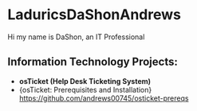 # LaduricsDaShonAndrews
Hi my name is DaShon, an IT Professional

<h2> Information Technology Projects:</h2>

- <b>osTicket (Help Desk Ticketing System)</b>
- {osTicket: Prerequisites and Installation} https://github.com/andrews00745/osticket-prereqs
